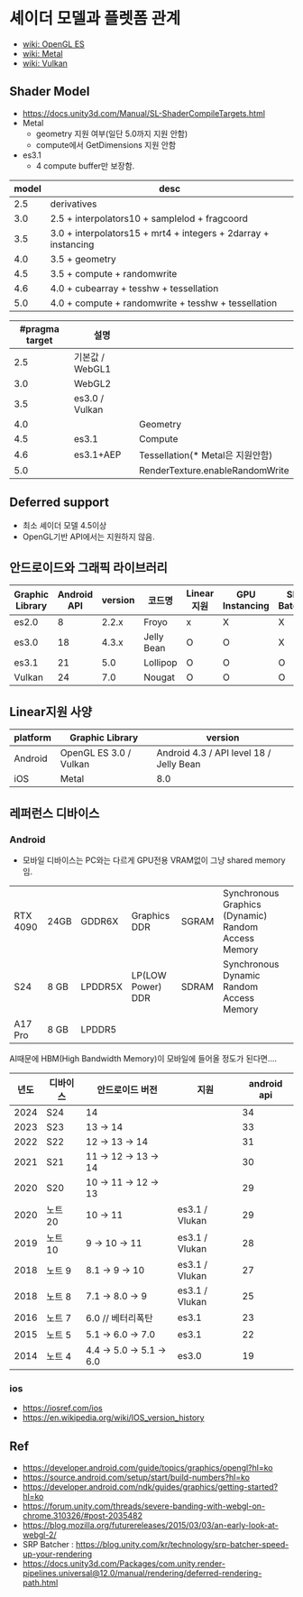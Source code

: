 # 셰이더 모델과 플렛폼 관계

- [wiki: OpenGL ES](https://en.wikipedia.org/wiki/OpenGL_ES)
- [wiki: Metal](https://en.wikipedia.org/wiki/Metal_(API))
- [wiki: Vulkan](https://en.wikipedia.org/wiki/Vulkan_(API))

## Shader Model

- <https://docs.unity3d.com/Manual/SL-ShaderCompileTargets.html>
- Metal
  - geometry 지원 여부(일단 5.0까지 지원 안함)
  - compute에서 GetDimensions 지원 안함
- es3.1
  - 4 compute buffer만 보장함.

| model | desc                                                           |
| ----- | -------------------------------------------------------------- |
| 2.5   | derivatives                                                    |
| 3.0   | 2.5 + interpolators10 + samplelod + fragcoord                  |
| 3.5   | 3.0 + interpolators15 + mrt4 + integers + 2darray + instancing |
| 4.0   | 3.5 + geometry                                                 |
| 4.5   | 3.5 + compute + randomwrite                                    |
| 4.6   | 4.0 + cubearray + tesshw + tessellation                        |
| 5.0   | 4.0 + compute + randomwrite + tesshw + tessellation            |

| #pragma target | 설명            |                                  |
| -------------- | --------------- | -------------------------------- |
| 2.5            | 기본값 / WebGL1 |                                  |
| 3.0            | WebGL2          |                                  |
| 3.5            | es3.0  / Vulkan |                                  |
| 4.0            |                 | Geometry                         |
| 4.5            | es3.1           | Compute                          |
| 4.6            | es3.1+AEP       | Tessellation(* Metal은 지원안함) |
| 5.0            |                 | RenderTexture.enableRandomWrite  |

## Deferred support

- 최소 셰이더 모델 4.5이상
- OpenGL기반 API에서는 지원하지 않음.

## 안드로이드와 그래픽 라이브러리

| Graphic Library | Android API | version | 코드명     | Linear지원 | GPU Instancing | SRP Batcher |
| --------------- | ----------- | ------- | ---------- | ---------- | -------------- | ----------- |
| es2.0           | 8           | 2.2.x   | Froyo      | x          | X              | X           |
| es3.0           | 18          | 4.3.x   | Jelly Bean | O          | O              | X           |
| es3.1           | 21          | 5.0     | Lollipop   | O          | O              | O           |
| Vulkan          | 24          | 7.0     | Nougat     | O          | O              | O           |

## Linear지원 사양

| platform | Graphic Library        | version                                 |
| -------- | ---------------------- | --------------------------------------- |
| Android  | OpenGL ES 3.0 / Vulkan | Android 4.3 / API level 18 / Jelly Bean |
| iOS      | Metal                  | 8.0                                     |

## 레퍼런스 디바이스

### Android

- 모바일 디바이스는 PC와는 다르게 GPU전용 VRAM없이 그냥 shared memory임.

|          |      |         |                   |       |                                                     |
| -------- | ---- | ------- | ----------------- | ----- | --------------------------------------------------- |
| RTX 4090 | 24GB | GDDR6X  | Graphics DDR      | SGRAM | Synchronous Graphics (Dynamic) Random Access Memory |
| S24      | 8 GB | LPDDR5X | LP(LOW Power) DDR | SDRAM | Synchronous Dynamic Random Access Memory            |
| A17 Pro  | 8 GB | LPDDR5  |                   |       |                                                     |

AI때문에 HBM(High Bandwidth Memory)이 모바일에 들어올 정도가 된다면....

| 년도 | 디바이스 | 안드로이드 버전        | 지원           | android api |
| ---- | -------- | ---------------------- | -------------- | ----------- |
| 2024 | S24      | 14                     |                | 34          |
| 2023 | S23      | 13 → 14                |                | 33          |
| 2022 | S22      | 12 → 13 → 14           |                | 31          |
| 2021 | S21      | 11 → 12 → 13 → 14      |                | 30          |
| 2020 | S20      | 10 → 11 → 12 → 13      |                | 29          |
| 2020 | 노트 20  | 10 → 11                | es3.1 / Vlukan | 29          |
| 2019 | 노트 10  | 9  → 10 → 11           | es3.1 / Vlukan | 28          |
| 2018 | 노트 9   | 8.1  → 9  → 10         | es3.1 / Vlukan | 27          |
| 2018 | 노트 8   | 7.1 → 8.0 → 9          | es3.1 / Vlukan | 25          |
| 2016 | 노트 7   | 6.0  // 베터리폭탄     | es3.1          | 23          |
| 2015 | 노트 5   | 5.1 → 6.0  → 7.0       | es3.1          | 22          |
| 2014 | 노트 4   | 4.4 → 5.0 → 5.1  → 6.0 | es3.0          | 19          |


### ios

- <https://iosref.com/ios>
- <https://en.wikipedia.org/wiki/IOS_version_history>

## Ref

- <https://developer.android.com/guide/topics/graphics/opengl?hl=ko>
- <https://source.android.com/setup/start/build-numbers?hl=ko>
- <https://developer.android.com/ndk/guides/graphics/getting-started?hl=ko>
- <https://forum.unity.com/threads/severe-banding-with-webgl-on-chrome.310326/#post-2035482>
- <https://blog.mozilla.org/futurereleases/2015/03/03/an-early-look-at-webgl-2/>
- SRP Batcher : <https://blog.unity.com/kr/technology/srp-batcher-speed-up-your-rendering>
- <https://docs.unity3d.com/Packages/com.unity.render-pipelines.universal@12.0/manual/rendering/deferred-rendering-path.html>
